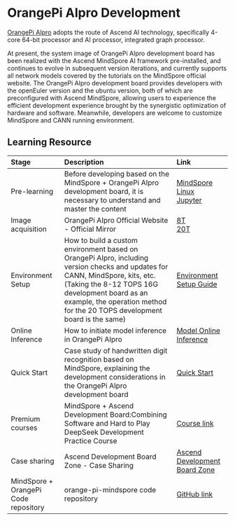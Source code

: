 # OrangePi AIpro Development

[OrangePi AIpro](http://www.orangepi.org/) adopts the route of Ascend AI technology, specifically 4-core 64-bit processor and AI processor, integrated graph processor.

At present, the system image of OrangePi AIpro development board has been realized with the Ascend MindSpore AI framework pre-installed, and continues to evolve in subsequent version iterations, and currently supports all network models covered by the tutorials on the MindSpore official website. The OrangePi AIpro development board provides developers with the openEuler version and the ubuntu version, both of which are preconfigured with Ascend MindSpore, allowing users to experience the efficient development experience brought by the synergistic optimization of hardware and software. Meanwhile, developers are welcome to customize MindSpore and CANN running environment.

## Learning Resource

| Stage | Description | Link |
| :----- |:----- |:----- |
| Pre-learning | Before developing based on the MindSpore + OrangePi AIpro development board, it is necessary to understand and master the content | [MindSpore](https://www.mindspore.cn/en)</br>[Linux](https://www.runoob.com/linux/linux-tutorial.html)</br>[Jupyter](https://jupyter.org/documentation) |
| Image acquisition | OrangePi AIpro Official Website - Official Mirror | [8T](http://www.orangepi.cn/html/hardWare/computerAndMicrocontrollers/service-and-support/Orange-Pi-AIpro.html)</br>[20T](http://www.orangepi.cn/html/hardWare/computerAndMicrocontrollers/details/Orange-Pi-AIpro(20T).html) |
| Environment Setup | How to build a custom environment based on OrangePi AIpro, including version checks and updates for CANN, MindSpore, kits, etc. (Taking the 8-12 TOPS 16G development board as an example, the operation method for the 20 TOPS development board is the same) | [Environment Setup Guide](https://www.mindspore.cn/tutorials/en/r2.6.0rc1/orange_pi/environment_setup.html) |
| Online Inference | How to initiate model inference in OrangePi AIpro | [Model Online Inference](https://www.mindspore.cn/tutorials/en/r2.6.0rc1/orange_pi/model_infer.html) |
| Quick Start | Case study of handwritten digit recognition based on MindSpore, explaining the development considerations in the OrangePi AIpro development board | [Quick Start](https://www.mindspore.cn/tutorials/en/r2.6.0rc1/orange_pi/dev_start.html) |
| Premium courses | MindSpore + Ascend Development Board:Combining Software and Hard to Play DeepSeek Development Practice Course | [Course link](https://www.hiascend.com/developer/courses/detail/1925362775376744449) |
| Case sharing | Ascend Development Board Zone - Case Sharing| [Ascend Development Board Zone](https://www.hiascend.com/developer/devboard) |
| MindSpore + OrangePi Code repository | orange-pi-mindspore code repository | [GitHub link](https://github.com/mindspore-courses/orange-pi-mindspore) |
